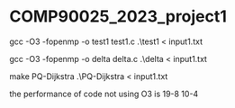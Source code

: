 # COMP90025_2023_project1

gcc -O3 -fopenmp -o test1 test1.c
.\test1 < input1.txt

gcc -O3 -fopenmp -o delta delta.c
.\delta < input1.txt



make PQ-Dijkstra
.\PQ-Dijkstra < input1.txt

the performance of code not using O3 is 19-8 10-4